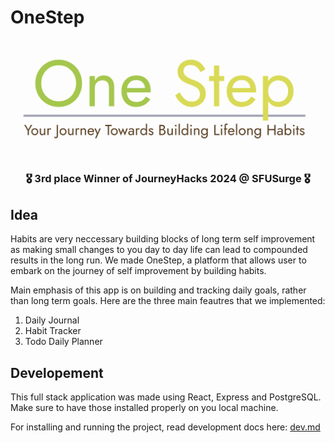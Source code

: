 # OneStep

![Logo](./assets/logo.png)


<h3 style="text-align: center;">🎖️ 3rd place Winner of JourneyHacks 2024 @ SFUSurge 🎖️</h3>

## Idea

Habits are very neccessary building blocks of long term self improvement as making small changes to you day to day life can lead to compounded results in the long run. We made OneStep, a platform that allows user to embark on the journey of self improvement by building habits.

Main emphasis of this app is on building and tracking daily goals, rather than long term goals. Here are the three main feautres that we implemented:

1. Daily Journal
2. Habit Tracker
3. Todo Daily Planner

## Developement

This full stack application was made using React, Express and PostgreSQL. Make sure to have those installed properly on you local machine.

For installing and running the project, read development docs here: [dev.md](./docs/dev.md)